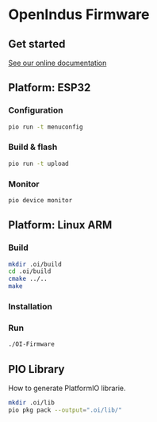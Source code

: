 # OpenIndus Firmware

## Get started

[See our online documentation](https://openindus.com/oi-content/doc/index.html)

## Platform: ESP32

### Configuration

```bash
pio run -t menuconfig
```

### Build & flash

```bash
pio run -t upload
```

### Monitor

```bash
pio device monitor
```

## Platform: Linux ARM

### Build

```bash
mkdir .oi/build
cd .oi/build
cmake ../..
make
```

### Installation

### Run

```bash
./OI-Firmware
```

## PIO Library

How to generate PlatformIO librarie.
```bash
mkdir .oi/lib
pio pkg pack --output=".oi/lib/"
```